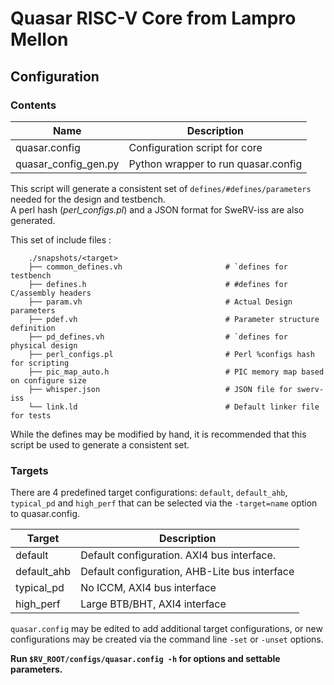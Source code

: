 # Quasar RISC-V Core from Lampro Mellon
## Configuration

### Contents
Name                     | Description
----------------------   | ------------------------------
quasar.config            | Configuration script for core 
quasar_config_gen.py     | Python wrapper to run quasar.config


This script will generate a consistent set of `defines/#defines/parameters` needed for the design and testbench.  
A perl hash (*perl_configs.pl*) and a JSON format for SweRV-iss are also generated.

This set of include files :  
```
    ./snapshots/<target>
    ├── common_defines.vh                       # `defines for testbench
    ├── defines.h                               # #defines for C/assembly headers
    ├── param.vh                            	# Actual Design parameters
    ├── pdef.vh                             	# Parameter structure definition
    ├── pd_defines.vh                           # `defines for physical design
    ├── perl_configs.pl                         # Perl %configs hash for scripting
    ├── pic_map_auto.h                          # PIC memory map based on configure size
    ├── whisper.json                            # JSON file for swerv-iss
    └── link.ld                                 # Default linker file for tests
```

While the defines may be modified by hand, it is recommended that this script be used to generate a consistent set.

### Targets
There are 4 predefined target configurations: `default`, `default_ahb`, `typical_pd` and `high_perf` that can be selected via the `-target=name` option to quasar.config.

Target                  | Description
----------------------  | ------------------------------
default                 | Default configuration. AXI4 bus interface. 
default_ahb             | Default configuration, AHB-Lite bus interface
typical_pd              | No ICCM, AXI4 bus interface
high_perf               | Large BTB/BHT, AXI4 interface


`quasar.config` may be edited to add additional target configurations, or new configurations may be created via the command line `-set` or `-unset` options.

**Run `$RV_ROOT/configs/quasar.config -h` for options and settable parameters.**


